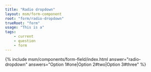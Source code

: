 ```yaml
---
title: "Radio dropdown"
layout: msm/form-component
root: "form/radio-dropdown"
trueRoot: "form"
usage: "This is a"
tags: 
    - current
    - question
    - form
---
```


<!--{% include msm/components/{{ page.root }}/index.html %}-->
{% include msm/components/form-field/index.html answer="radio-dropdown" answers="Option 1#one|Option 2#two|Option 3#three" %}